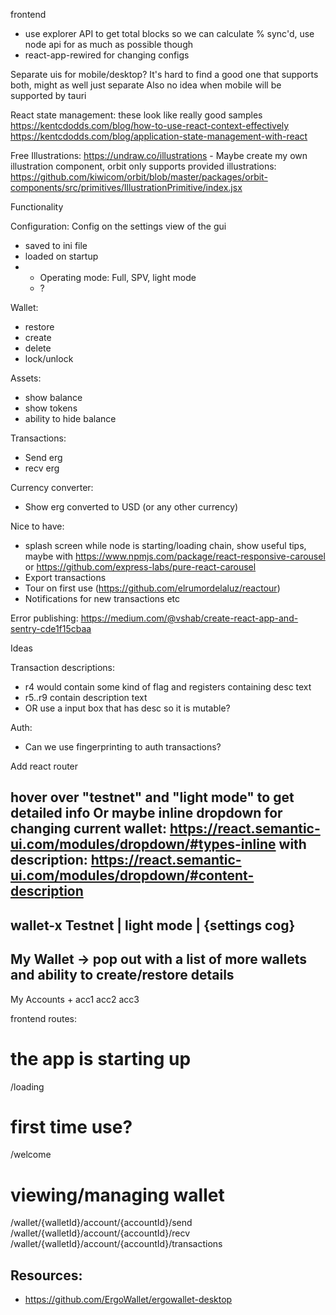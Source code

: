 frontend

- use explorer API to get total blocks so we can calculate % sync'd, use node api for as much as possible though
- react-app-rewired for changing configs

Separate uis for mobile/desktop? It's hard to find a good one that supports both, might as well just separate
Also no idea when mobile will be supported by tauri

React state management:
these look like really good samples
https://kentcdodds.com/blog/how-to-use-react-context-effectively
https://kentcdodds.com/blog/application-state-management-with-react

Free Illustrations:
https://undraw.co/illustrations - Maybe create my own illustration component, orbit only supports provided illustrations: https://github.com/kiwicom/orbit/blob/master/packages/orbit-components/src/primitives/IllustrationPrimitive/index.jsx

Functionality

Configuration:
Config on the settings view of the gui
- saved to ini file
- loaded on startup
- - Operating mode: Full, SPV, light mode
  - ?

Wallet:
- restore
- create
- delete
- lock/unlock

Assets:
- show balance
- show tokens
- ability to hide balance

Transactions:
- Send erg
- recv erg

Currency converter:
- Show erg converted to USD (or any other currency)


Nice to have:
- splash screen while node is starting/loading chain, show useful tips, maybe with https://www.npmjs.com/package/react-responsive-carousel or https://github.com/express-labs/pure-react-carousel
- Export transactions
- Tour on first use (https://github.com/elrumordelaluz/reactour)
- Notifications for new transactions etc


Error publishing:
https://medium.com/@vshab/create-react-app-and-sentry-cde1f15cbaa

Ideas

Transaction descriptions:
- r4 would contain some kind of flag and registers containing desc text
- r5..r9 contain description text
- OR use a input box that has desc so it is mutable?

Auth:
- Can we use fingerprinting to auth transactions?



Add react router




hover over "testnet" and "light mode" to get detailed info
Or maybe inline dropdown for changing current wallet: https://react.semantic-ui.com/modules/dropdown/#types-inline
with description: https://react.semantic-ui.com/modules/dropdown/#content-description
--------------------------------------------------------------------
wallet-x                       Testnet | light mode | {settings cog}
--------------------------------------------------------------------
My Wallet   -> pop out with a list of more wallets and ability to create/restore
__details__
----------
My Accounts +
acc1
acc2
acc3


frontend routes:

# the app is starting up
/loading

# first time use?
/welcome

# viewing/managing wallet
/wallet/{walletId}/account/{accountId}/send
/wallet/{walletId}/account/{accountId}/recv
/wallet/{walletId}/account/{accountId}/transactions


## Resources:

- https://github.com/ErgoWallet/ergowallet-desktop
